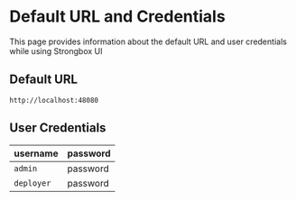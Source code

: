# Default URL and Credentials

This page provides information about the default URL and user credentials while using Strongbox UI

## Default URL
 ```
 http://localhost:48080
 ```
 
## User Credentials
  
| username   | password        | 
| ---------- |---------------- |
| `admin`    | password        |
| `deployer` | password        |


  